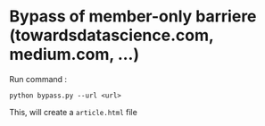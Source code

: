 # Bypass of member-only barriere (towardsdatascience.com, medium.com, ...)

Run command :
```
python bypass.py --url <url>
```

This, will create a `article.html` file